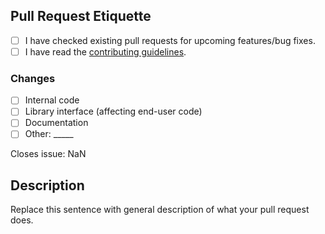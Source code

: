 [contributing]: https://github.com/BlockyDotJar/VorteX/wiki/Contributing-to-VorteX

## Pull Request Etiquette

<!--
  There are several guidelines you should follow in order for your
  pull request to be merged.
-->

- [ ] I have checked existing pull requests for upcoming features/bug fixes.
- [ ] I have read the [contributing guidelines][contributing].

<!--
  It is sometimes better to include more changes in a single commit. 
  If you find yourself having an overwhelming amount of commits, you
  can **rebase** your branch.
-->

### Changes

- [ ] Internal code
- [ ] Library interface (affecting end-user code)
- [ ] Documentation
- [ ] Other: \_____ <!-- Insert other type here -->

<!-- Replace "NaN" with an issue number if this is a response to an issue -->

Closes issue: NaN

## Description

Replace this sentence with general description of what your pull request does.
